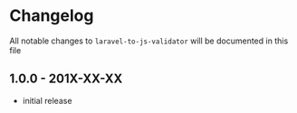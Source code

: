 # Changelog

All notable changes to `laravel-to-js-validator` will be documented in this file

## 1.0.0 - 201X-XX-XX

- initial release
